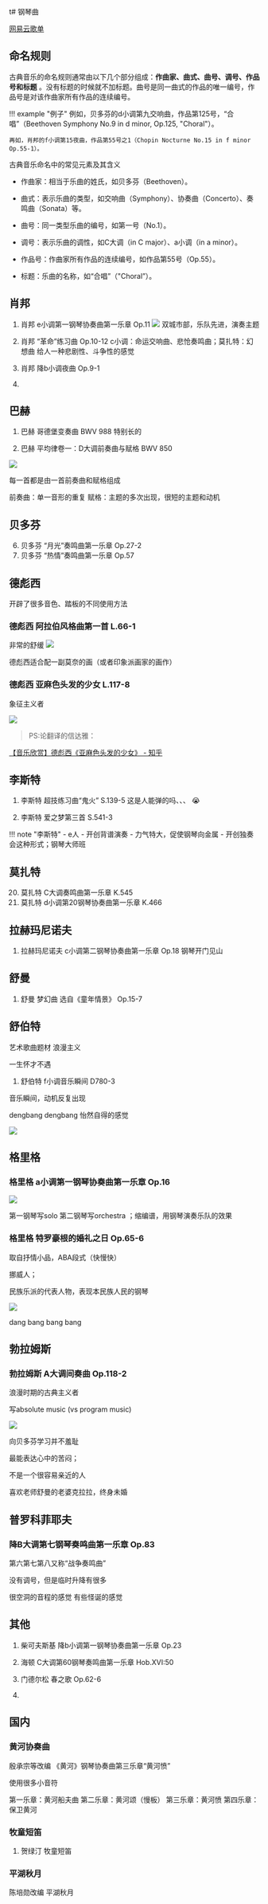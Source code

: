 t# 钢琴曲

[网易云歌单](http://163cn.tv/xE63rhC)


## 命名规则

古典音乐的命名规则通常由以下几个部分组成：**‌作曲家、‌曲式、‌曲号、‌调号、‌作品号和‌标题** 。没有标题的时候就不加标题。曲号是同一曲式的作品的唯一编号，作品号是对该作曲家所有作品的连续编号。

!!! example "例子"
    例如，‌贝多芬的‌d小调第九交响曲，作品第125号，“合唱”（Beethoven Symphony No.9 in d minor, Op.125, "Choral"）。

    再如，‌肖邦的‌f小调第15夜曲，作品第55号之1（Chopin Nocturne No.15 in f minor Op.55-1）。

古典音乐命名中的常见元素及其含义
- ‌作曲家‌：相当于乐曲的姓氏，如贝多芬（Beethoven）。

- 曲式‌：表示乐曲的类型，如交响曲（Symphony）、协奏曲（Concerto）、奏鸣曲（Sonata）等。

- 曲号‌：同一类型乐曲的编号，如第一号（No.1）。

- 调号‌：表示乐曲的调性，如C大调（in C major）、a小调（in a minor）。

- 作品号‌：作曲家所有作品的连续编号，如作品第55号（Op.55）。

- 标题‌：乐曲的名称，如“合唱”（"Choral”）。



## 肖邦
1. 肖邦 e小调第一钢琴协奏曲第一乐章 Op.11
![](https://philfan-pic.oss-cn-beijing.aliyuncs.com/img/20241015152330.png)
双城市部，乐队先进，演奏主题


2.  肖邦 “革命”练习曲 Op.10-12
c小调：命运交响曲、悲怆奏鸣曲；莫扎特：幻想曲
给人一种悲剧性、斗争性的感觉

3.  肖邦 降b小调夜曲 Op.9-1
4.  

## 巴赫
1. 巴赫 哥德堡变奏曲 BWV 988
特别长的

2. 巴赫 平均律卷一：D大调前奏曲与赋格 BWV 850

![](https://philfan-pic.oss-cn-beijing.aliyuncs.com/img/20241119133035.png)

每一首都是由一首前奏曲和赋格组成

前奏曲：单一音形的重复
赋格：主题的多次出现，很短的主题和动机



## 贝多芬
6. 贝多芬 “月光”奏鸣曲第一乐章 Op.27-2
7. 贝多芬 “热情”奏鸣曲第一乐章 Op.57

## 德彪西
开辟了很多音色、踏板的不同使用方法


### 德彪西 阿拉伯风格曲第一首 L.66-1
非常的舒缓
![](https://philfan-pic.oss-cn-beijing.aliyuncs.com/img/20241015152348.png)

德彪西适合配一副莫奈的画（或者印象派画家的画作）

### 德彪西 亚麻色头发的少女 L.117-8
象征主义者

![](https://philfan-pic.oss-cn-beijing.aliyuncs.com/img/20241119134235.png)

> PS:论翻译的信达雅：

[【音乐欣赏】德彪西《亚麻色头发的少女》 - 知乎](https://zhuanlan.zhihu.com/p/119123291)

## 李斯特
1.  李斯特 超技练习曲“鬼火” S.139-5
这是人能弹的吗、、、 :sob:
 
2.  李斯特 爱之梦第三首 S.541-3




!!! note "李斯特"
    - e人 
    - 开创背谱演奏
    - 力气特大，促使钢琴向金属
    - 开创独奏会这种形式；钢琴大师班


## 莫扎特

20. 莫扎特 C大调奏鸣曲第一乐章 K.545
1.  莫扎特 d小调第20钢琴协奏曲第一乐章 K.466


## 拉赫玛尼诺夫
1.  拉赫玛尼诺夫 c小调第二钢琴协奏曲第一乐章 Op.18
钢琴开门见山

## 舒曼
1.  舒曼 梦幻曲 选自《童年情景》 Op.15-7


## 舒伯特

艺术歌曲题材
浪漫主义

一生怀才不遇

1. 舒伯特 f小调音乐瞬间 D780-3

音乐瞬间，动机反复出现

dengbang dengbang  怡然自得的感觉

![](https://philfan-pic.oss-cn-beijing.aliyuncs.com/img/20241029133327.png)

## 格里格

### 格里格 a小调第一钢琴协奏曲第一乐章 Op.16

![](https://philfan-pic.oss-cn-beijing.aliyuncs.com/img/20241119133051.png)

第一钢琴写solo 第二钢琴写orchestra ；缩编谱，用钢琴演奏乐队的效果



### 格里格 特罗豪根的婚礼之日 Op.65-6

取自抒情小品，ABA段式（快慢快）

挪威人；

民族乐派的代表人物，表现本民族人民的钢琴

![](https://philfan-pic.oss-cn-beijing.aliyuncs.com/img/20241029134856.png)

dang bang bang bang

## 勃拉姆斯
### 勃拉姆斯 A大调间奏曲 Op.118-2

浪漫时期的古典主义者

写absolute music (vs program music)


![](https://philfan-pic.oss-cn-beijing.aliyuncs.com/img/20241029133546.png)

向贝多芬学习并不羞耻

最能表达心中的苦闷；

不是一个很容易亲近的人

喜欢老师舒曼的老婆克拉拉，终身未婚

## 普罗科菲耶夫 
### 降B大调第七钢琴奏鸣曲第一乐章 Op.83

第六第七第八又称“战争奏鸣曲”

没有调号，但是临时升降有很多

很空洞的音程的感觉
有些怪诞的感觉

## 其他


1.  柴可夫斯基 降b小调第一钢琴协奏曲第一乐章 Op.23
2.  海顿 C大调第60钢琴奏鸣曲第一乐章 Hob.XVI:50

3.  门德尔松 春之歌 Op.62-6
4.  

## 国内
### 黄河协奏曲
殷承宗等改编 《黄河》钢琴协奏曲第三乐章“黄河愤”


使用很多小音符

第一乐章：黄河船夫曲
第二乐章：黄河颂（慢板）
第三乐章：黄河愤
第四乐章：保卫黄河


### 牧童短笛
1.  贺绿汀 牧童短笛

### 平湖秋月
陈培勋改编 平湖秋月